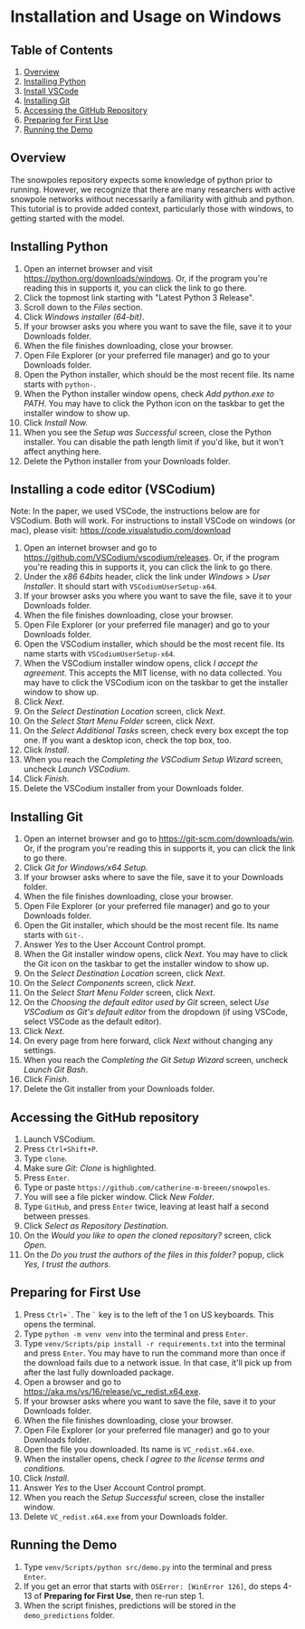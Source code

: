 # Installation and Usage on Windows

## Table of Contents
1. [Overview](#overview)
2. [Installing Python](#installing-python)
3. [Install VSCode](#install-vscode)
4. [Installing Git](#installing-git)
5. [Accessing the GitHub Repository](#accessing-the-github-repository)
6. [Preparing for First Use](#preparing-for-first-use)
7. [Running the Demo](#running-the-demo)

## Overview
The snowpoles repository expects some knowledge of python prior to running. However, we recognize that there are many researchers with active snowpole networks without necessarily a familiarity with github and python. This tutorial is to provide added context, particularly those with windows, to getting started with the model. 

## Installing Python
1. Open an internet browser and visit https://python.org/downloads/windows. Or, if the program you're reading this in supports it, you can click the link to go there.
2. Click the topmost link starting with "Latest Python 3 Release".
3. Scroll down to the *Files* section.
4. Click *Windows installer (64-bit)*.
5. If your browser asks you where you want to save the file, save it to your Downloads folder.
6. When the file finishes downloading, close your browser.
7. Open File Explorer (or your preferred file manager) and go to your Downloads folder.
8. Open the Python installer, which should be the most recent file. Its name starts with `python-`.
9. When the Python installer window opens, check *Add python.exe to PATH*. You may have to click the Python icon on the taskbar to get the installer window to show up.
10. Click *Install Now.*
11. When you see the *Setup was Successful* screen, close the Python installer. You can disable the path length limit if you'd like, but it won't affect anything here.
12. Delete the Python installer from your Downloads folder.


## Installing a code editor (VSCodium)
Note: In the paper, we used VSCode, the instructions below are for VSCodium. Both will work. For instructions to install VSCode on windows (or mac), please visit: https://code.visualstudio.com/download 
1. Open an internet browser and go to https://github.com/VSCodium/vscodium/releases. Or, if the program you're reading this in supports it, you can click the link to go there.
2. Under the *x86 64bits* header, click the link under *Windows > User Installer*. It should start with `VSCodiumUserSetup-x64`.
3. If your browser asks you where you want to save the file, save it to your Downloads folder.
4. When the file finishes downloading, close your browser.
5. Open File Explorer (or your preferred file manager) and go to your Downloads folder.
6. Open the VSCodium installer, which should be the most recent file. Its name starts with `VSCodiumUserSetup-x64`.
7. When the VSCodium installer window opens, click *I accept the agreement*. This accepts the MIT license, with no data collected. You may have to click the VSCodium icon on the taskbar to get the installer window to show up.
8. Click *Next*.
9. On the *Select Destination Location* screen, click *Next*.
10. On the *Select Start Menu Folder* screen, click *Next*.
11. On the *Select Additional Tasks* screen, check every box except the top one. If you want a desktop icon, check the top box, too.
12. Click *Install*.
13. When you reach the *Completing the VSCodium Setup Wizard* screen, uncheck *Launch VSCodium*.
14. Click *Finish*.
15. Delete the VSCodium installer from your Downloads folder.


## Installing Git
1. Open an internet browser and go to https://git-scm.com/downloads/win. Or, if the program you're reading this in supports it, you can click the link to go there.
2. Click *Git for Windows/x64 Setup.*
3. If your browser asks where to save the file, save it to your Downloads folder.
4. When the file finishes downloading, close your browser.
5. Open File Explorer (or your preferred file manager) and go to your Downloads folder.
6. Open the Git installer, which should be the most recent file. Its name starts with `Git-`.
7. Answer *Yes* to the User Account Control prompt.
8. When the Git installer window opens, click *Next*. You may have to click the Git icon on the taskbar to get the installer window to show up.
9.  On the *Select Destination Location* screen, click *Next*.
10. On the *Select Components* screen, click *Next*.
11. On the *Select Start Menu Folder* screen, click *Next*.
12. On the *Choosing the default editor used by Git* screen, select *Use VSCodium as Git's default editor* from the dropdown (if using VSCode, select VSCode as the default editor).
13. Click *Next*.
14. On every page from here forward, click *Next* without changing any settings.
15. When you reach the *Completing the Git Setup Wizard* screen, uncheck *Launch Git Bash*.
16. Click *Finish*.
17. Delete the Git installer from your Downloads folder.


## Accessing the GitHub repository
1. Launch VSCodium.
2. Press `Ctrl+Shift+P`.
3. Type `clone`.
4. Make sure *Git: Clone* is highlighted.
5. Press `Enter`.
6. Type or paste `https://github.com/catherine-m-breeen/snowpoles`.
7. You will see a file picker window. Click *New Folder*.
8. Type `GitHub`, and press `Enter` twice, leaving at least half a second between presses.
9. Click *Select as Repository Destination*.
10. On the *Would you like to open the cloned repository?* screen, click *Open*.
11. On the *Do you trust the authors of the files in this folder?* popup, click *Yes, I trust the authors*.


## Preparing for First Use
1. Press `` Ctrl+` ``. The `` ` `` key is to the left of the 1 on US keyboards. This opens the terminal.
2. Type `python -m venv venv` into the terminal and press `Enter`.
3. Type `venv/Scripts/pip install -r requirements.txt` into the terminal and press `Enter`. You may have to run the command more than once if the download fails due to a network issue. In that case, it'll pick up from after the last fully downloaded package.
4. Open a browser and go to https://aka.ms/vs/16/release/vc_redist.x64.exe.
5. If your browser asks where you want to save the file, save it to your Downloads folder.
6. When the file finishes downloading, close your browser.
7. Open File Explorer (or your preferred file manager) and go to your Downloads folder.
8. Open the file you downloaded. Its name is `VC_redist.x64.exe`.
9. When the installer opens, check *I agree to the license terms and conditions*.
10. Click *Install*.
11. Answer *Yes* to the User Account Control prompt.
12. When you reach the *Setup Successful* screen, close the installer window.
13. Delete `VC_redist.x64.exe` from your Downloads folder.


## Running the Demo
1. Type `venv/Scripts/python src/demo.py` into the terminal and press `Enter`.
2. If you get an error that starts with `OSError: [WinError 126]`, do steps 4-13 of **Preparing for First Use**, then re-run step 1.
3. When the script finishes, predictions will be stored in the `demo_predictions` folder.